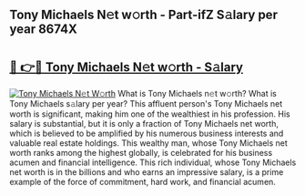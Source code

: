 ## Tony Michaels N𝚎t w𝚘rth - Part-ifZ S𝚊lary per year 8674X

# <h2><a href="http://gc2ucv9.nevu.top/?p=Tony+Michaels">🔗 👉🔴 Tony Michaels N𝚎t w𝚘rth - S𝚊lary</a></h2>

[![Tony Michaels N𝚎t W𝚘rth](https://i.imgur.com/Oavwk0R.jpeg)](http://gc2ucv9.nevu.top/?p=Tony+Michaels)
What is Tony Michaels n𝚎t w𝚘rth? What is Tony Michaels s𝚊lary per year?
This affluent person's Tony Michaels net worth is significant, making him one of the wealthiest in his profession. His salary is substantial, but it is only a fraction of Tony Michaels net worth, which is believed to be amplified by his numerous business interests and valuable real estate holdings. This wealthy man, whose Tony Michaels net worth ranks among the highest globally, is celebrated for his business acumen and financial intelligence. This rich individual, whose Tony Michaels net worth is in the billions and who earns an impressive salary, is a prime example of the force of commitment, hard work, and financial acumen.
